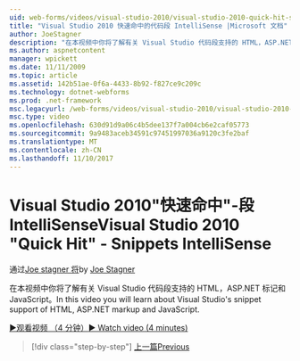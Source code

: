 ```yaml
---
uid: web-forms/videos/visual-studio-2010/visual-studio-2010-quick-hit-snippets-intellisense
title: "Visual Studio 2010 快速命中的代码段 IntelliSense |Microsoft 文档"
author: JoeStagner
description: "在本视频中你将了解有关 Visual Studio 代码段支持的 HTML，ASP.NET 标记和 JavaScript。"
ms.author: aspnetcontent
manager: wpickett
ms.date: 11/11/2009
ms.topic: article
ms.assetid: 142b51ae-0f6a-4433-8b92-f827ce9c209c
ms.technology: dotnet-webforms
ms.prod: .net-framework
msc.legacyurl: /web-forms/videos/visual-studio-2010/visual-studio-2010-quick-hit-snippets-intellisense
msc.type: video
ms.openlocfilehash: 630d91d9a06c4b5dee137f7a004cb6e2caf05773
ms.sourcegitcommit: 9a9483aceb34591c97451997036a9120c3fe2baf
ms.translationtype: MT
ms.contentlocale: zh-CN
ms.lasthandoff: 11/10/2017
---
```

<a name="visual-studio-2010-quick-hit---snippets-intellisense"></a><span data-ttu-id="713a3-103">Visual Studio 2010"快速命中"-段 IntelliSense</span><span class="sxs-lookup"><span data-stu-id="713a3-103">Visual Studio 2010 "Quick Hit" - Snippets IntelliSense</span></span>
====================
<span data-ttu-id="713a3-104">通过[Joe stagner 将](https://github.com/JoeStagner)</span><span class="sxs-lookup"><span data-stu-id="713a3-104">by [Joe Stagner](https://github.com/JoeStagner)</span></span>

<span data-ttu-id="713a3-105">在本视频中你将了解有关 Visual Studio 代码段支持的 HTML，ASP.NET 标记和 JavaScript。</span><span class="sxs-lookup"><span data-stu-id="713a3-105">In this video you will learn about Visual Studio's snippet support of HTML, ASP.NET markup and JavaScript.</span></span>

[<span data-ttu-id="713a3-106">&#9654;观看视频 （4 分钟）</span><span class="sxs-lookup"><span data-stu-id="713a3-106">&#9654; Watch video (4 minutes)</span></span>](https://channel9.msdn.com/Blogs/ASP-NET-Site-Videos/visual-studio-2010-quick-hit-snippets-intellisense)

>[!div class="step-by-step"]
[<span data-ttu-id="713a3-107">上一篇</span><span class="sxs-lookup"><span data-stu-id="713a3-107">Previous</span></span>](visual-studio-2010-quick-hit-websites-instead-of-web-projects.md)
